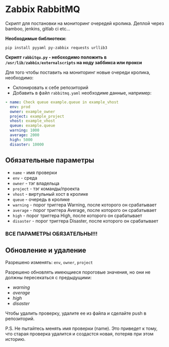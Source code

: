 # Zabbix RabbitMQ
Скрипт для постановки на мониторинг очередей кролика. Деплой через bamboo, jenkins, gitlab ci etc...

**Необходимые библиотеки:**
```
pip install pyyaml py-zabbix requests urllib3
```

**Скрипт `rabbitqu.py` - небоходимо положить в `/usr/lib/zabbix/externalscripts` на ноду заббикса или прокси**

Для того чтобы поставить на мониторинг новые очереди кролика, необходимо:
* Склонировать к себе репозиторий
* Добавить в файл `rabbitmq.yaml` необходиме данные, например:
```yaml
- name: Check queue example.queue in example_vhost
  env: prod
  owner: example_owner
  project: example_project
  vhost: example_vhost
  queue: example.queue
  warning: 1000
  average: 2000
  high: 5000
  disaster: 10000
```

## Обязательные параметры

* `name` - имя проверки
* `env` - среда
* `owner` - тэг владельца
* `project` - тэг команды/проекта
* `vhost` - виртульный хост в кролике
* `queue` - очередь в кролике
* `warning` - порог триггера Warning, после которого он срабатывает
* `average` - порог триггера Average, после которого он срабатывает
* `high` - порог триггера High, после которого он срабатывает
* `disaster` - порог триггера Disaster, после которого он срабатывает

### ВСЕ ПАРАМЕТРЫ ОБЯЗАТЕЛЬНЫ!!!

## Обновление и удаление
Разрешено изменять: `env`, `owner`, `project`

Разрешено обновлять имеющиеся пороговые значения, но они не должны пересекаться с предыдущими:  

* *warning*
* *average*
* *high*
* *disaster*

Чтобы удалить проверку, удалите ее из файла и сделайте push в репозиторий.

P.S. Не пытайтесь менять имя проверки (name). Это приведет к тому, что старая проверка удалится и создастся новая, потеряв при этом историю.